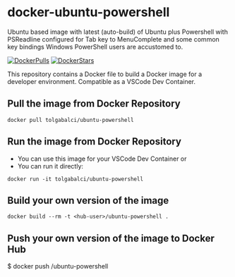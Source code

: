 # docker-ubuntu-powershell

Ubuntu based image with latest (auto-build) of Ubuntu plus Powershell with PSReadline configured for Tab key to MenuComplete and some common key bindings Windows PowerShell users are accustomed to.

[![DockerPulls](https://img.shields.io/docker/pulls/tolgabalci/ubuntu-powershell.svg)](https://registry.hub.docker.com/r/tolgabalci/ubuntu-powershell/)
[![DockerStars](https://img.shields.io/docker/stars/tolgabalci/ubuntu-powershell.svg)](https://registry.hub.docker.com/r/tolgabalci/ubuntu-powershell/)

This repository contains a Docker file to build a Docker image for a developer environment. Compatible as a VSCode Dev Container.

## Pull the image from Docker Repository

```
docker pull tolgabalci/ubuntu-powershell
```

## Run the image from Docker Repository

- You can use this image for your VSCode Dev Container or
- You can run it directly:

```
docker run -it tolgabalci/ubuntu-powershell
```

## Build your own version of the image

```
docker build --rm -t <hub-user>/ubuntu-powershell .
```

## Push your own version of the image to Docker Hub

\$ docker push <hub-user>/ubuntu-powershell
